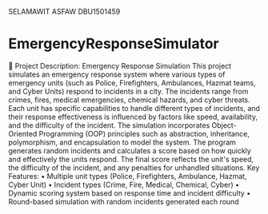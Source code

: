 SELAMAWIT ASFAW DBU1501459
# EmergencyResponseSimulator
🚨 Project Description: Emergency Response Simulation This project simulates an emergency response system where various types of emergency units (such as Police, Firefighters, Ambulances, Hazmat teams, and Cyber Units) respond to incidents in a city. The incidents range from crimes, fires, medical emergencies, chemical hazards, and cyber threats. Each unit has specific capabilities to handle different types of incidents, and their response effectiveness is influenced by factors like speed, availability, and the difficulty of the incident. The simulation incorporates Object-Oriented Programming (OOP) principles such as abstraction, inheritance, polymorphism, and encapsulation to model the system. The program generates random incidents and calculates a score based on how quickly and effectively the units respond. The final score reflects the unit's speed, the difficulty of the incident, and any penalties for unhandled situations. Key Features:
     •	Multiple unit types (Police, Firefighters, Ambulance, Hazmat, Cyber Unit) 
     •	Incident types (Crime, Fire, Medical, Chemical, Cyber) 
     •	Dynamic scoring system based on response time and incident difficulty 
     •	Round-based simulation with random incidents generated each round
